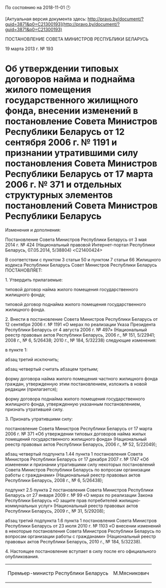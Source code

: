 По состоянию на 2018-11-01 &#x1F550;

[Актуальная версия документа здесь: http://pravo.by/document/?guid=3871&p0=C21300193](http://pravo.by/document/?guid=3871&p0=C21300193)

<p>ПОСТАНОВЛЕНИЕ СОВЕТА МИНИСТРОВ РЕСПУБЛИКИ БЕЛАРУСЬ</p>
<p>19 марта 2013 г. № 193</p>
<h1>Об утверждении типовых договоров найма и поднайма жилого помещения государственного жилищного фонда, внесении изменений в постановление Совета Министров Республики Беларусь от 12 сентября 2006 г. № 1191 и признании утратившими силу постановления Совета Министров Республики Беларусь от 17 марта 2006 г. № 371 и отдельных структурных элементов постановлений Совета Министров Республики Беларусь</h1>
<p>Изменения и дополнения:</p>
<p>Постановление Совета Министров Республики Беларусь от 3 мая 2014 г. № 424 (Национальный правовой Интернет-портал Республики Беларусь, 07.05.2014, 5/38804) &lt;C21400424&gt;</p>
<p></p>
<p>В соответствии с пунктом 3 статьи 50 и пунктом 7 статьи 66 Жилищного кодекса Республики Беларусь Совет Министров Республики Беларусь ПОСТАНОВЛЯЕТ:</p>
<p>1. Утвердить прилагаемые:</p>
<p>типовой договор найма жилого помещения государственного жилищного фонда;</p>
<p>типовой договор поднайма жилого помещения государственного жилищного фонда.</p>
<p>2. Внести в постановление Совета Министров Республики Беларусь от 12 сентября 2006 г. № 1191 «О мерах по реализации Указа Президента Республики Беларусь от 4 августа 2006 г. № 497» (Национальный реестр правовых актов Республики Беларусь, 2006 г., № 151, 5/22941; 2008 г., № 6, 5/26438; 2010 г., № 184, 5/32238) следующие изменения:</p>
<p>в пункте 1:</p>
<p>абзац третий исключить;</p>
<p>абзац четвертый считать абзацем третьим;</p>
<p>форму договора найма жилого помещения частного жилищного фонда граждан, утвержденную этим постановлением, изложить в новой редакции (прилагается);</p>
<p>форму договора поднайма жилого помещения государственного жилищного фонда, утвержденную указанным постановлением, признать утратившей силу.</p>
<p>3. Признать утратившими силу:</p>
<p>постановление Совета Министров Республики Беларусь от 17 марта 2006 г. № 371 «Об утверждении типовых договоров найма жилых помещений государственного жилищного фонда» (Национальный реестр правовых актов Республики Беларусь, 2006 г., № 52, 5/22049);</p>
<p>абзац четвертый подпункта 1.44 пункта 1 постановления Совета Министров Республики Беларусь от 17 декабря 2007 г. № 1747 «Об изменении и признании утратившими силу некоторых постановлений Совета Министров Республики Беларусь по вопросам организации работы с гражданами» (Национальный реестр правовых актов Республики Беларусь, 2008 г., № 6, 5/26438);</p>
<p>подпункт 2.5 пункта 2 постановления Совета Министров Республики Беларусь от 27 января 2009 г. № 99 «О мерах по реализации Закона Республики Беларусь «О защите прав потребителей жилищно-коммунальных услуг» (Национальный реестр правовых актов Республики Беларусь, 2009 г., № 31, 5/29208);</p>
<p>абзац третий подпункта 1.6 пункта 1 постановления Совета Министров Республики Беларусь от 23 июля 2010 г. № 1103 «О внесении изменений в некоторые постановления Совета Министров Республики Беларусь по вопросам организации работы с гражданами» (Национальный реестр правовых актов Республики Беларусь, 2010 г., № 184, 5/32238).</p>
<p>4. Настоящее постановление вступает в силу после его официального опубликования.</p>
<p></p>
<table><tr>
<td><p>Премьер-министр Республики Беларусь</p></td>
<td><p>М.Мясникович</p></td>
</tr></table>
<p></p>